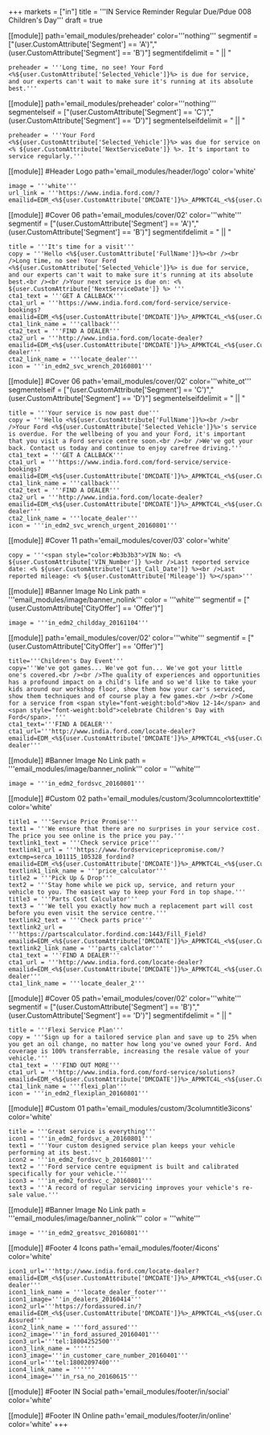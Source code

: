+++
markets = ["in"]
title = '''IN Service Reminder Regular Due/Pdue 008 Children's Day'''
draft = true

[[module]]
path='email_modules/preheader'
color='''nothing'''
segmentif = ["(user.CustomAttribute['Segment'] == 'A')","(user.CustomAttribute['Segment'] == 'B')"]
segmentifdelimit = " || "

	preheader = '''Long time, no see! Your Ford <%${user.CustomAttribute['Selected_Vehicle']}%> is due for service, and our experts can't wait to make sure it's running at its absolute best.'''

[[module]]
path='email_modules/preheader'
color='''nothing'''
segmentelseif = ["(user.CustomAttribute['Segment'] == 'C')","(user.CustomAttribute['Segment'] == 'D')"]
segmentelseifdelimit = " || "

	preheader = '''Your Ford <%${user.CustomAttribute['Selected_Vehicle']}%> was due for service on <% ${user.CustomAttribute['NextServiceDate']} %>. It's important to service regularly.'''

[[module]] #Header Logo
path='email_modules/header/logo'
color='white'

	image = '''white'''
	url_link = '''https://www.india.ford.com/?emailid=EDM_<%${user.CustomAttribute['DMCDATE']}%>_APMKTC4L_<%${user.CustomAttribute['DMCCAMPAIGN']}%>'''

[[module]] #Cover 06
path='email_modules/cover/02'
color='''white'''
segmentif = ["(user.CustomAttribute['Segment'] == 'A')","(user.CustomAttribute['Segment'] == 'B')"]
segmentifdelimit = " || "

	title = '''It's time for a visit'''
	copy = '''Hello <%${user.CustomAttribute['FullName']}%><br /><br />Long time, no see! Your Ford <%${user.CustomAttribute['Selected_Vehicle']}%> is due for service, and our experts can't wait to make sure it's running at its absolute best.<br /><br />Your next service is due on: <% ${user.CustomAttribute['NextServiceDate']} %> '''
	cta1_text = '''GET A CALLBACK'''
	cta1_url = '''https://www.india.ford.com/ford-service/service-bookings?emailid=EDM_<%${user.CustomAttribute['DMCDATE']}%>_APMKTC4L_<%${user.CustomAttribute['DMCCAMPAIGN']}%>'''
	cta1_link_name = '''callback'''
	cta2_text = '''FIND A DEALER'''
	cta2_url = '''http://www.india.ford.com/locate-dealer?emailid=EDM_<%${user.CustomAttribute['DMCDATE']}%>_APMKTC4L_<%${user.CustomAttribute['DMCCAMPAIGN']}%>_locate-dealer'''
	cta2_link_name = '''locate_dealer'''
	icon = '''in_edm2_svc_wrench_20160801'''

[[module]] #Cover 06
path='email_modules/cover/02'
color='''white_ot'''
segmentelseif = ["(user.CustomAttribute['Segment'] == 'C')","(user.CustomAttribute['Segment'] == 'D')"]
segmentelseifdelimit = " || "

	title = '''Your service is now past due'''
	copy = '''Hello <%${user.CustomAttribute['FullName']}%><br /><br />Your Ford <%${user.CustomAttribute['Selected_Vehicle']}%>'s service is overdue. For the wellbeing of you and your Ford, it's important that you visit a Ford service centre soon.<br /><br />We've got your back. Contact us today and continue to enjoy carefree driving.'''
	cta1_text = '''GET A CALLBACK'''
	cta1_url = '''https://www.india.ford.com/ford-service/service-bookings?emailid=EDM_<%${user.CustomAttribute['DMCDATE']}%>_APMKTC4L_<%${user.CustomAttribute['DMCCAMPAIGN']}%>'''
	cta1_link_name = '''callback'''
	cta2_text = '''FIND A DEALER'''
	cta2_url = '''http://www.india.ford.com/locate-dealer?emailid=EDM_<%${user.CustomAttribute['DMCDATE']}%>_APMKTC4L_<%${user.CustomAttribute['DMCCAMPAIGN']}%>_locate-dealer'''
	cta2_link_name = '''locate_dealer'''
	icon = '''in_edm2_svc_wrench_urgent_20160801'''

[[module]] #Cover 11
path='email_modules/cover/03'
color='white'

	copy = '''<span style="color:#b3b3b3">VIN No: <% ${user.CustomAttribute['VIN_Number']} %><br />Last reported service date: <% ${user.CustomAttribute['Last_Call_Date']} %><br />Last reported mileage: <% ${user.CustomAttribute['Mileage']} %></span>'''

[[module]] #Banner Image No Link
path = '''email_modules/image/banner_nolink'''
color = '''white'''
segmentif = ["(user.CustomAttribute['CityOffer'] == 'Offer')"]

	image = '''in_edm2_childday_20161104'''

[[module]]
path='email_modules/cover/02'
color='''white'''
segmentif = ["(user.CustomAttribute['CityOffer'] == 'Offer')"]

	title='''Children's Day Event'''
	copy='''We've got games... We've got fun... We've got your little one's covered.<br /><br />The quality of experiences and opportunities has a profound impact on a child's life and so we'd like to take your kids around our workshop floor, show them how your car's serviced, show them techniques and of course play a few games.<br /><br />Come for a service from <span style="font-weight:bold">Nov 12-14</span> and <span style="font-weight:bold">celebrate Children's Day with Ford</span>. '''
	cta1_text='''FIND A DEALER'''
	cta1_url='''http://www.india.ford.com/locate-dealer?emailid=EDM_<%${user.CustomAttribute['DMCDATE']}%>_APMKTC4L_<%${user.CustomAttribute['DMCCAMPAIGN']}%>_locate-dealer'''

[[module]] #Banner Image No Link
path = '''email_modules/image/banner_nolink'''
color = '''white'''

	image = '''in_edm2_fordsvc_20160801'''

[[module]] #Custom 02
path='email_modules/custom/3columncolortexttitle'
color='white'

	title1 = '''Service Price Promise'''
	text1 = '''We ensure that there are no surprises in your service cost. The price you see online is the price you pay.'''
	textlink1_text = '''Check service price'''
	textlink1_url = '''https://www.fordservicepricepromise.com/?extcmp=serca_101115_105328_fordind?emailid=EDM_<%${user.CustomAttribute['DMCDATE']}%>_APMKTC4L_<%${user.CustomAttribute['DMCCAMPAIGN']}%>'''
	textlink1_link_name = '''price_calculator'''
	title2 = '''Pick Up & Drop'''
	text2 = '''Stay home while we pick up, service, and return your vehicle to you. The easiest way to keep your Ford in top shape.'''
	title3 = '''Parts Cost Calculator'''
	text3 = '''We tell you exactly how much a replacement part will cost before you even visit the service centre.'''
	textlink2_text = '''Check parts price'''
	textlink2_url = '''https://partscalculator.fordind.com:1443/Fill_Field?emailid=EDM_<%${user.CustomAttribute['DMCDATE']}%>_APMKTC4L_<%${user.CustomAttribute['DMCCAMPAIGN']}%>'''
	textlink2_link_name = '''parts_calclator'''
	cta1_text = '''FIND A DEALER'''
	cta1_url = '''http://www.india.ford.com/locate-dealer?emailid=EDM_<%${user.CustomAttribute['DMCDATE']}%>_APMKTC4L_<%${user.CustomAttribute['DMCCAMPAIGN']}%>_locate-dealer'''
	cta1_link_name = '''locate_dealer_2'''

[[module]] #Cover 05
path='email_modules/cover/02'
color='''white'''
segmentif = ["(user.CustomAttribute['Segment'] == 'B')","(user.CustomAttribute['Segment'] == 'D')"]
segmentifdelimit = " || "

	title = '''Flexi Service Plan'''
	copy = '''Sign up for a tailored service plan and save up to 25% when you get an oil change, no matter how long you've owned your Ford. And coverage is 100% transferrable, increasing the resale value of your vehicle.'''
	cta1_text = '''FIND OUT MORE'''
	cta1_url = '''http://www.india.ford.com/ford-service/solutions?emailid=EDM_<%${user.CustomAttribute['DMCDATE']}%>_APMKTC4L_<%${user.CustomAttribute['DMCCAMPAIGN']}%>'''
	cta1_link_name = '''flexi_plan'''
	icon = '''in_edm2_flexiplan_20160801'''

[[module]] #Custom 01
path='email_modules/custom/3columntitle3icons'
color='white'

	title = '''Great service is everything'''
	icon1 = '''in_edm2_fordsvc_a_20160801'''
	text1 = '''Your custom designed service plan keeps your vehicle performing at its best.'''
	icon2 = '''in_edm2_fordsvc_b_20160801'''
	text2 = '''Ford service centre equipment is built and calibrated specifically for your vehicle.'''
	icon3 = '''in_edm2_fordsvc_c_20160801'''
	text3 = '''A record of regular servicing improves your vehicle's re-sale value.'''

[[module]] #Banner Image No Link
path = '''email_modules/image/banner_nolink'''
color = '''white'''

	image = '''in_edm2_greatsvc_20160801'''

[[module]] #Footer 4 Icons
path='email_modules/footer/4icons'
color='white'

	icon1_url='''http://www.india.ford.com/locate-dealer?emailid=EDM_<%${user.CustomAttribute['DMCDATE']}%>_APMKTC4L_<%${user.CustomAttribute['DMCCAMPAIGN']}%>_locate-dealer'''
	icon1_link_name = '''locate_dealer_footer'''
	icon1_image='''in_dealers_20160414'''
	icon2_url='''https://fordassured.in/?emailid=EDM_<%${user.CustomAttribute['DMCDATE']}%>_APMKTC4L_<%${user.CustomAttribute['DMCCAMPAIGN']}%>_Ford-Assured'''
	icon2_link_name = '''ford_assured'''
	icon2_image='''in_ford_assured_20160401'''
	icon3_url='''tel:18004252500'''
	icon3_link_name = ''''''
	icon3_image='''in_customer_care_number_20160401'''
	icon4_url='''tel:18002097400'''
	icon4_link_name = ''''''
	icon4_image='''in_rsa_no_20160615'''

[[module]] #Footer IN Social
path='email_modules/footer/in/social'
color='white'

[[module]] #Footer IN Online
path='email_modules/footer/in/online'
color='white'
+++
